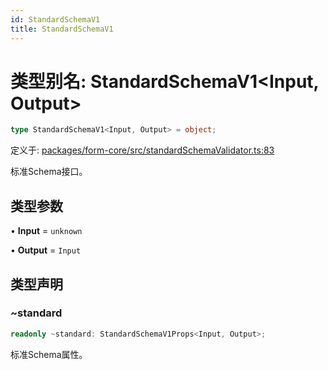```yaml
---
id: StandardSchemaV1
title: StandardSchemaV1
---
```


<!-- 请勿编辑：此页面是从类型注释自动生成的 -->

# 类型别名: StandardSchemaV1\<Input, Output\>

```ts
type StandardSchemaV1<Input, Output> = object;
```

定义于: [packages/form-core/src/standardSchemaValidator.ts:83](https://github.com/TanStack/form/blob/main/packages/form-core/src/standardSchemaValidator.ts#L83)

标准Schema接口。

## 类型参数

• **Input** = `unknown`

• **Output** = `Input`

## 类型声明

### ~standard

```ts
readonly ~standard: StandardSchemaV1Props<Input, Output>;
```

标准Schema属性。
